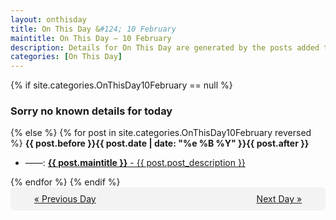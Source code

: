 ```yaml
---
layout: onthisday
title: On This Day &#124; 10 February
maintitle: On This Day — 10 February
description: Details for On This Day are generated by the posts added to the website so the content is subject to changes/updates over time.
categories: [On This Day]
---
```


{% if site.categories.OnThisDay10February == null %}
<h3>Sorry no known details for today</h3>
{% else %}
{% for post in site.categories.OnThisDay10February reversed %}
<strong>{{ post.before }}{{ post.date | date: "%e %B %Y" }}{{ post.after }}</strong>
<ul>
<li> ——: <a class="{{ post.class }}" href="{{ post.url }}"><strong>{{ post.maintitle }}</strong> - {{ post.post_description }}</a></li>
</ul>
{% endfor %}
{% endif %}
<br />
<div style="background-color: #f3f3f3; padding: 10px; border-radius: 5px; text-align: center; display: flex; justify-content: space-evenly;">
<a href="/onthisday/02/02-09">« Previous Day</a>
<span style="visibility:hidden;">[ Visit Leap Year February 29 ]</span>
<a href="/onthisday/02/02-11">Next Day »</a>
</div>
